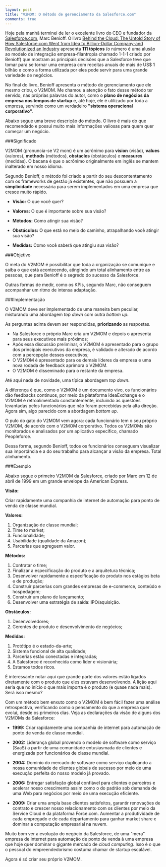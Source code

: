 ```yaml
---
layout: post
title: "V2MOM: O método de gerenciamento da Salesforce.com"
comments: true
---
```


Hoje pela manhã terminei de ler o excelente livro do CEO e fundador da [Salesforce.com](htt://salesforce.com), Marc Benioff. O livro [Behind the Cloud: The Untold Story of How Salesforce.com Went from Idea to Billion-Dollar Company-and Revolutionized an Industry](http://www.amazon.com/Behind-Cloud-Salesforce-com-Billion-Dollar-Company/dp/0470521163/ref=tmm_hrd_title_0) apresenta __111 tópicos__ (o número é uma alusão ao modelo de integração empresa-filantropia chamado 1-1-1 criado por Benioff) que mostram as principais decisões que a Salesforce teve que tomar para se tornar uma empresa com receitas anuais de mais de US$ 1 bilhão e como a forma utilizada por eles pode servir para uma grande variedade de negócios.

No final do livro, Benioff apresenta o método de gerenciamento que ele mesmo criou, o V2MOM. Me chamou a atenção o fato desse método ter servido, nas próprias palavras do autor, como o __plano de negócios da empresa nos tempos de startup__ e, até hoje, ele é utilizado por toda a empresa, servindo como um verdadeiro __"sistema operacional corporativo"__.

Abaixo segue uma breve descrição do método. O livro é mais do que recomendado e possui muito mais informações valiosas para quem quer começar um negócio.

###Significado

V2MOM (pronuncia-se V2 mom) é um acrônimo para __vision__ (visão), __values__ (valores), __methods__ (métodos), __obstacles__ (obstáculos) e __measures__ (medidas). O bacana é que o acrônimo originalmente em inglês se mantem inalterado em nosso idioma.

Segundo Benioff, o método foi criado a partir do seu descontentamento com os frameworks de gestão já existentes, que não possuem a __simplicidade__ necessária para serem implementados em uma empresa que cresce muito rápido.

* __Visão:__ O que você quer?

* __Valores:__ O que é importante sobre sua visão?

* __Métodos:__ Como atingir sua visão?

* __Obstáculos:__ O que está no meio do caminho, atrapalhando você atingir sua visão?

* __Medidas:__ Como você saberá que atingiu sua visão?

###Objetivo

O meta do V2MOM é possibilitar que toda a organização se comunique e saiba o que está acontecendo, atingindo um total alinhamento entre as pessoas, que para Benioff é o segredo do sucesso da Salesforce. 

Outras formas de medir, como os KPIs, segundo Marc, não conseguem acompanhar um ritmo de intensa adaptação.

###Implementação

O V2MOM deve ser implementado de uma maneira bem peculiar, misturando uma abordagem _top down_ com outra _bottom up_.
 
As perguntas acima devem ser respondidas, __priorizando__ as respostas.

* Na Salesforce o próprio Marc cria um V2MOM e depois o apresenta para seus executivos mais próximos;
* Após essa discussão preliminar, o V2MOM é apresentado para o grupo dos principais executivos da empresa, é validado e alterado de acordo com a percepção desses executivos;
* O V2MOM é apresentado para os demais líderes da empresa e uma nova rodada de feedback aprimora o V2MOM.
* O V2MOM é disseminado para o restante da empresa.

Até aqui nada de novidade, uma típica abordagem _top down_.

A diferença é que, como o V2MOM é um documento vivo, os funcionários dão feedbacks contínuos, por meio da plataforma IdeaExchange e o V2MOM é retroalimentado constantemente, incluindo as questões levantadas pelos funcionários que não foram percebidas pela alta direção. Agora sim, algo parecido com a abordagem _bottom up_.

O pulo do gato do V2MOM vem agora: cada funcionário tem o seu próprio V2MOM, de acordo com o V2MOM corporativo. Todos os V2MOMs são monitorados e analisados por um aplicativo específico, chamado Peopleforce.

Dessa forma, segundo Benioff, todos os funcionários conseguem visualizar sua importância e a do seu trabalho para alcançar a visão da empresa. Total alinhamento.

###Exemplo

Abaixo segue o primeiro V2MOM da Salesforce, criado por Marc em 12 de abril de 1999 em um grande envelope da American Express.

__Visão:__ 

Criar rapidamente uma companhia de internet de automação para ponto de venda de classe mundial.

__Valores:__

1. Organização de classe mundial;
2. Time to market;
3. Funcionalidade;
4. Usabilidade (qualidade da Amazon);
5. Parcerias que agreguem valor.

__Métodos:__

1. Contratar o time;
2. Finalizar a especificação do produto e a arquitetura técnica;
3. Desenvolver rapidamente a especificação do produto nos estágios beta e de produção;
4. Construir parcerias com grandes empresas de e-commerce, conteúdo e hospedagem;
5. Construir um plano de lançamento;
6. Desenvolver uma estratégia de saída: IPO/aquisição.

__Obstáculos:__

1. Desenvolvedores;
2. Gerentes de produto e desenvolvimento de negócios;

__Medidas:__

1. Protótipo é o estado-da-arte;
2. Sistema funcional de alta qualidade;
3. Parcerias estão conectadas e integradas;
4. A Salesforce é reconhecida como líder e visionária;
5. Estamos todos ricos.

É interessante notar aqui que grande parte dos valores estão ligados diretamente com o produto que eles estavam desenvolvendo. A lição aqui seria que no início o que mais importa é o produto (e quase nada mais). Será isso mesmo?

Com um método bem enxuto como o V2MOM é bem fácil fazer uma análise retrospectiva, verificando como o pensamento do que a empresa quer evolui, desde os primeiros dias. Veja as declarações da visão de alguns dos V2MOMs da Salesforce:

* __1999:__ Criar rapidamente uma companhia de internet para automação de ponto de venda de classe mundial.

* __2002:__ Liderança global provendo o modelo de software como serviço (SaaS) a partir de uma comunidade entusiasmada de clientes e energizada por funcionários de classe mundial.

* __2004:__ Domínio do mercado de software como serviço duplicando a nossa comunidade de clientes globais de sucesso por meio de uma execução perfeita do nosso modelo já provado.

* __2006:__ Entregar satisfação global confiável para clientes e parceiros e acelerar nosso crescimento assim como o do padrão sob demanda de uma Web para negócios por meio de uma execução eficiente.

* __2009:__ Criar uma ampla base clientes satisfeitos, garantir renovações de contrato e crescer nosso relacionamento com os clientes por meio da Service Cloud e da plataforma Force.com. Aumentar a produtividade de cada empregado e de cada departamento para ganhar market share  e dominar a computação empresarial na nuvem.

Muito bom ver a evolução do negócio da Salesforce, de uma "mera" empresa de internet para automação de ponto de venda à uma empresa que hoje quer dominar o gigante mercado de _cloud computing_. Isso é o que o pessoal do empreendedorismo costuma chamar de startup escalável.

Agora é só criar seu próprio V2MOM.
